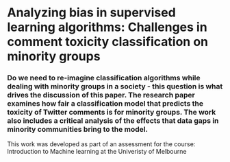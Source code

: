 # Analyzing bias in supervised learning algorithms: Challenges in comment toxicity classification on minority groups

### Do we need to re-imagine classification algorithms while dealing with minority groups in a society - this question is what drives the discussion of this paper. The research paper examines how fair a classification model that predicts the toxicity of Twitter comments is for minority groups. The work also includes a critical analysis of the effects that data gaps in minority communities bring to the model.

This work was developed as part of an assessment for the course: Introduction to Machine learning at the Univeristy of Melbourne
